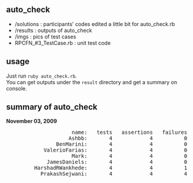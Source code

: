 auto_check
----------

- /solutions : participants' codes edited a little bit for auto_check.rb
- /results   : outputs of auto_check
- /imgs      : pics of test cases
- RPCFN_#3_TestCase.rb : unit test code

usage
-----
Just run `ruby auto_check.rb`.   
You can get outputs under the `result` directory and get a summary on console.


summary of auto_check
---------------------

**November 03, 2009**

<pre>
                     name:   tests   assertions   failures   errors   skips
                    Ashbb:       4            4          0        0       0
                BenMarini:       4            4          0        0       0
            ValerioFarias:       4            4          0        0       0
                     Mark:       4            4          0        0       0
             JamesDaniels:       4            4          0        0       0
         HarshadRWankhede:       4            4          1        0       0
           PrakashSejwani:       4            4          4        0       0
</pre>
